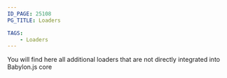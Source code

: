 ```yaml
---
ID_PAGE: 25108
PG_TITLE: Loaders

TAGS:
    - Loaders
---
```

You will find here all additional loaders that are not directly integrated into Babylon.js core